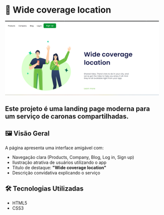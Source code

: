 # 🚗 Wide coverage location

<img src="https://raw.githubusercontent.com/kallyassis/Projeto-css/65d8fc43b03731c8a1cc28ee263734fdb4c53a03/img/Captura%20de%20tela%202025-04-13%20180743.png" />

<h2>Este projeto é uma landing page moderna para um serviço de caronas compartilhadas.</h2>

## 🖼️ Visão Geral

A página apresenta uma interface amigável com:

- Navegação clara (Products, Company, Blog, Log in, Sign up)
- Ilustração atrativa de usuários utilizando o app
- Título de destaque: **"Wide coverage location"**
- Descrição convidativa explicando o serviço

## 🛠️ Tecnologias Utilizadas

- HTML5
- CSS3
